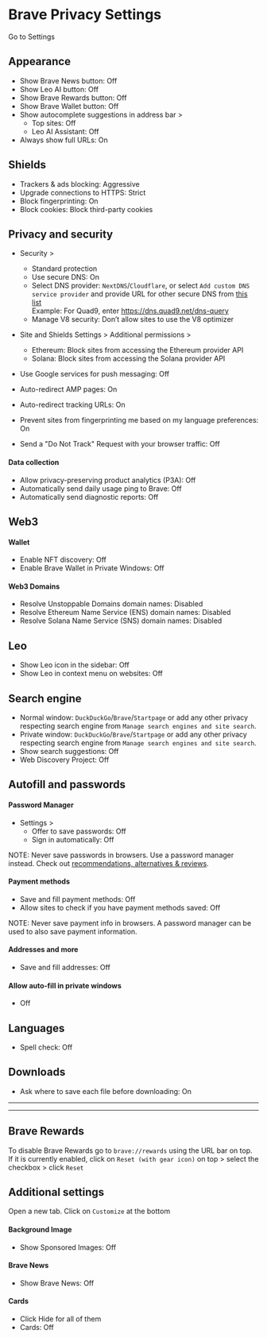 # Brave Privacy Settings

Go to Settings



## Appearance
- Show Brave News button: Off
- Show Leo AI button: Off
- Show Brave Rewards button: Off
- Show Brave Wallet button: Off
- Show autocomplete suggestions in address bar >
  - Top sites: Off
  - Leo AI Assistant: Off
- Always show full URLs: On



## Shields
- Trackers & ads blocking: Aggressive
- Upgrade connections to HTTPS: Strict
- Block fingerprinting: On
- Block cookies: Block third-party cookies



## Privacy and security
- Security >
  - Standard protection
  - Use secure DNS: On
  - Select DNS provider: `NextDNS`/`Cloudflare`, or select `Add custom DNS service provider` and provide URL for other secure DNS from [this list](https://www.privacyguides.org/en/dns/#recommended-providers)
  <br>Example: For Quad9, enter https://dns.quad9.net/dns-query
  - Manage V8 security: Don’t allow sites to use the V8 optimizer

- Site and Shields Settings > Additional permissions >
  - Ethereum: Block sites from accessing the Ethereum provider API
  - Solana: Block sites from accessing the Solana provider API

- Use Google services for push messaging: Off
- Auto-redirect AMP pages: On
- Auto-redirect tracking URLs: On
- Prevent sites from fingerprinting me based on my language preferences: On
- Send a "Do Not Track" Request with your browser traffic: Off

#### Data collection
- Allow privacy-preserving product analytics (P3A): Off
- Automatically send daily usage ping to Brave: Off
- Automatically send diagnostic reports: Off



## Web3

#### Wallet
- Enable NFT discovery: Off
- Enable Brave Wallet in Private Windows: Off

#### Web3 Domains
- Resolve Unstoppable Domains domain names: Disabled
- Resolve Ethereum Name Service (ENS) domain names: Disabled
- Resolve Solana Name Service (SNS) domain names: Disabled



## Leo
- Show Leo icon in the sidebar: Off
- Show Leo in context menu on websites: Off



## Search engine
- Normal window: `DuckDuckGo`/`Brave`/`Startpage` or add any other 
privacy respecting search engine from `Manage search engines and site search`.
- Private window: `DuckDuckGo`/`Brave`/`Startpage` or add any other 
privacy respecting search engine from `Manage search engines and site search`.
- Show search suggestions: Off
- Web Discovery Project: Off



## Autofill and passwords

#### Password Manager
- Settings >
  - Offer to save passwords: Off
  - Sign in automatically: Off

NOTE: Never save passwords in browsers. Use a password manager instead. Check out [recommendations, alternatives & reviews](https://github.com/StellarSand/privacy-settings#recommendations-alternatives--reviews).

#### Payment methods
- Save and fill payment methods: Off
- Allow sites to check if you have payment methods saved: Off

NOTE: Never save payment info in browsers. A password manager can be used to also save payment information.

#### Addresses and more
- Save and fill addresses: Off

#### Allow auto-fill in private windows
- Off



## Languages
- Spell check: Off



## Downloads
- Ask where to save each file before downloading: On


---
---


## Brave Rewards
To disable Brave Rewards go to `brave://rewards` using the URL bar on top.
<br>If it is currently enabled, click on `Reset (with gear icon)` on top > select the checkbox > click `Reset`


## Additional settings
Open a new tab. Click on `Customize` at the bottom

#### Background Image
- Show Sponsored Images: Off

#### Brave News
- Show Brave News: Off

#### Cards
- Click Hide for all of them
- Cards: Off
